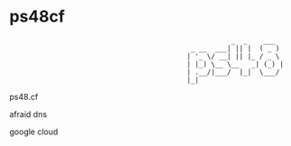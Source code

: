 ps48cf
======

                                                           _  _    ___
                                                 _ __  ___| || |  ( _ )
                                                | '_ \/ __| || |_ / _ \
                                                | |_) \__ \__   _| (_) |
                                                | .__/|___/  |_|  \___/
                                                |_|


ps48.cf 

afraid dns

google cloud 

